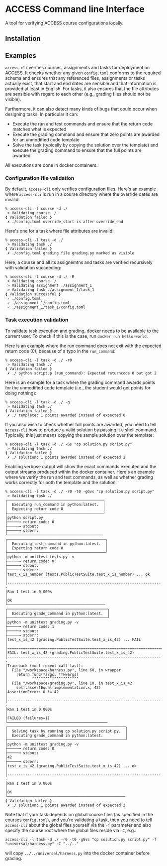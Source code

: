 # ACCESS Command line Interface

A tool for verifying ACCESS course configurations locally.

## Installation

## Examples

`access-cli` verifies courses, assignments and tasks for deployment on ACCESS.
It checks whether any given `config.toml` conforms to the required schema and
ensures that any referenced files, assignments or tasks actually exist, that
start and end dates are sensible and that information is provided at least in
English. For tasks, it also ensures that the file attributes are sensible with
regard to each other (e.g., grading files should not be visible).

Furthermore, it can also detect many kinds of bugs that could occur when
designing tasks. In particular it can:

 * Execute the run and test commands and ensure that the return code matches what is expected
 * Execute the grading command and ensure that zero points are awarded for an unmodified code template
 * Solve the task (typically by copying the solution over the template) and execute the grading command to ensure that the full points are awarded.

All executions are done in docker containers.

### Configuration file validation

By default, `access-cli` only verifies configuration files. Here's an example
where `access-cli` is run in a course directory where the override dates are
invalid:

```
% access-cli -l course -d ./
 > Validating course ./
❰ Validation failed ❱
 ✗ ./config.toml override_start is after override_end
```

Here's one for a task where file attributes are invalid:

```
% access-cli -l task -d ./
 > Validating task ./
❰ Validation failed ❱
 ✗ ./config.toml grading file grading.py marked as visible
```

Here, a course and all its assignemtns and tasks are verified recursively with
validation succeeding:

```
% access-cli -l course -d ./ -R
 > Validating course ./
 > Validating assignment ./assignment_1
 > Validating task ./assignment_1/task_1
❰ Validation successful ❱
 ✓ ./config.toml
 ✓ ./assignment_1/config.toml
 ✓ ./assignment_1/task_1/config.toml
```

### Task execution validation

To validate task execution and grading, docker needs to be available to the
current user. To check if this is the case, run `docker run hello-world`.

Here is an example where the run command does not exit with the expected
return code (0), because of a typo in the `run_command`:

```
% access-cli -l task -d ./ -r0
 > Validating task ./
❰ Validation failed ❱
 ✗ ./ python script.p (run_command): Expected returncode 0 but got 2
```

Here is an example for a task where the grading command awards points for the
unmodified code template (i.e., the student would get points for doing nothing):

```
% access-cli -l task -d ./ -g
 > Validating task ./
❰ Validation failed ❱
 ✗ ./ template: 1 points awarded instead of expected 0
```

If you also wish to check whether full points are awarded, you need to tell
`access-cli` how to produce a valid solution by passing it a shell command.
Typically, this just means copying the sample solution over the template:

```
% access-cli -l task -d ./ -Gs "cp solution.py script.py"
 > Validating task ./
❰ Validation failed ❱
 ✗ ./ solution: 1 points awarded instead of expected 2
```

Enabling verbose output will show the exact commands executed and the output
streams produced within the docker container. Here's an example where we verify
the run and test commands, as well as whether grading works correctly for both
the template and the solution:

```
% access-cli -l task -d ./ -r0 -t0 -gGvs "cp solution.py script.py"
 > Validating task ./
╭───────────────────────────────────────────╮
│  Executing run_command in python:latest.  │
│  Expecting return code 0                  │
├───────────────────────────────────────────╯
│python script.py 
├─────╼ return code: 0
├─────╼ stdout:
├─────╼ stderr:
╰───────────────────────────────────────────
╭────────────────────────────────────────────╮
│  Executing test_command in python:latest.  │
│  Expecting return code 0                   │
├────────────────────────────────────────────╯
│python -m unittest tests.py -v 
├─────╼ return code: 0
├─────╼ stdout:
├─────╼ stderr:
│test_x_is_number (tests.PublicTestSuite.test_x_is_number) ... ok
│
│----------------------------------------------------------------------
│Ran 1 test in 0.000s
│
│OK
╰────────────────────────────────────────────
╭─────────────────────────────────────────────╮
│  Executing grade_command in python:latest.  │
├─────────────────────────────────────────────╯
│python -m unittest grading.py -v 
├─────╼ return code: 1
├─────╼ stdout:
├─────╼ stderr:
│test_x_is_42 (grading.PublicTestSuite.test_x_is_42) ... FAIL
│
│======================================================================
│FAIL: test_x_is_42 (grading.PublicTestSuite.test_x_is_42)
│----------------------------------------------------------------------
│Traceback (most recent call last):
│  File "/workspace/harness.py", line 68, in wrapper
│    return func(*args, **kwargs)
│           ^^^^^^^^^^^^^^^^^^^^^
│  File "/workspace/grading.py", line 18, in test_x_is_42
│    self.assertEqual(implementation.x, 42)
│AssertionError: 0 != 42
│
│----------------------------------------------------------------------
│Ran 1 test in 0.000s
│
│FAILED (failures=1)
╰─────────────────────────────────────────────
╭─────────────────────────────────────────────────────╮
│  Solving task by running cp solution.py script.py.  │
│  Executing grade_command in python:latest.          │
├─────────────────────────────────────────────────────╯
│python -m unittest grading.py -v 
├─────╼ return code: 0
├─────╼ stdout:
│42
├─────╼ stderr:
│test_x_is_42 (grading.PublicTestSuite.test_x_is_42) ... ok
│
│----------------------------------------------------------------------
│Ran 1 test in 0.000s
│
│OK
╰─────────────────────────────────────────────────────
❰ Validation failed ❱
 ✗ ./ solution: 1 points awarded instead of expected 2
```

Note that if your task depends on global course files (as specified in the
courses `config.toml`), and you're validating a task, then you need to tell
`access-cli` about the global files yourself via the `-f` parameter and also
specify the course root where the global files reside via `-C`, e.g.:

```
access-cli -l task -d ./ -r0 -t0 -gGvs "cp solution.py script.py" -f "universal/harness.py" -C "../.."
```

will copy `../../universal/harness.py` into the docker container before grading.


